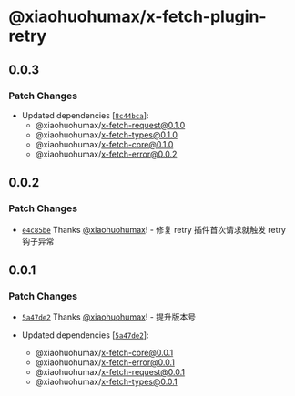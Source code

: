 # @xiaohuohumax/x-fetch-plugin-retry

## 0.0.3

### Patch Changes

- Updated dependencies [[`8c44bca`](https://github.com/xiaohuohumax/x-fetch/commit/8c44bca2e13f57314f9e8eaf7b77774d5a71cd21)]:
  - @xiaohuohumax/x-fetch-request@0.1.0
  - @xiaohuohumax/x-fetch-types@0.1.0
  - @xiaohuohumax/x-fetch-core@0.1.0
  - @xiaohuohumax/x-fetch-error@0.0.2

## 0.0.2

### Patch Changes

- [`e4c85be`](https://github.com/xiaohuohumax/x-fetch/commit/e4c85be124fe30b71bb24b2218bbb021314bba6f) Thanks [@xiaohuohumax](https://github.com/xiaohuohumax)! - 修复 retry 插件首次请求就触发 retry 钩子异常

## 0.0.1

### Patch Changes

- [`5a47de2`](https://github.com/xiaohuohumax/x-fetch/commit/5a47de284bfe1d20b7e101982f76fb30cbc4a71c) Thanks [@xiaohuohumax](https://github.com/xiaohuohumax)! - 提升版本号

- Updated dependencies [[`5a47de2`](https://github.com/xiaohuohumax/x-fetch/commit/5a47de284bfe1d20b7e101982f76fb30cbc4a71c)]:
  - @xiaohuohumax/x-fetch-core@0.0.1
  - @xiaohuohumax/x-fetch-error@0.0.1
  - @xiaohuohumax/x-fetch-request@0.0.1
  - @xiaohuohumax/x-fetch-types@0.0.1
